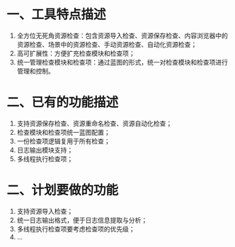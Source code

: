 # 一、工具特点描述
1. 全方位无死角资源检查：包含资源导入检查、资源保存检查、内容浏览器中的资源检查、场景中的资源检查、手动资源检查、自动化资源检查；
2. 高可扩展性：方便扩充检查模块和检查项；
3. 统一管理检查模块和检查项：通过蓝图的形式，统一对检查模块和检查项进行管理和控制。

# 二、已有的功能描述
1. 支持资源保存检查、资源重命名检查、资源自动化检查；
2. 检查模块和检查项统一蓝图配置；
3. 一份检查项逻辑复用于所有检查；
4. 日志输出模块支持；
5. 多线程执行检查项；

# 二、计划要做的功能
1. 支持资源导入检查；
2. 统一日志输出格式，便于日志信息提取与分析；
3. 多线程执行检查项要考虑检查项的优先级；
4. ...
